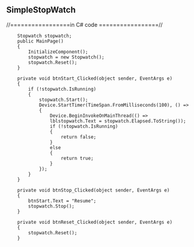 ## SimpleStopWatch





//=================in C# code =================//

        Stopwatch stopwatch;
        public MainPage()
        {
            InitializeComponent();
            stopwatch = new Stopwatch();
            stopwatch.Reset();
        }
        
        private void btnStart_Clicked(object sender, EventArgs e)
        {
            if (!stopwatch.IsRunning)
            {
                stopwatch.Start();                
                Device.StartTimer(TimeSpan.FromMilliseconds(100), () =>
                {
                    Device.BeginInvokeOnMainThread(() =>
                    lblstopwatch.Text = stopwatch.Elapsed.ToString());
                    if (!stopwatch.IsRunning)
                    {
                        return false;
                    }                        
                    else
                    {
                        return true;
                    }                    
                });
            }            
        }

        private void btnStop_Clicked(object sender, EventArgs e)
        {
            btnStart.Text = "Resume";
            stopwatch.Stop();
        }

        private void btnReset_Clicked(object sender, EventArgs e)
        {
            stopwatch.Reset();
        }
       
